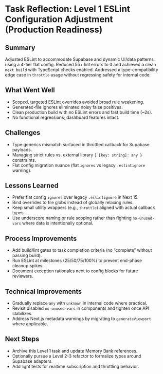 # Task Reflection: Level 1 ESLint Configuration Adjustment (Production Readiness)

## Summary
Adjusted ESLint to accommodate Supabase and dynamic UI/data patterns using a 4-tier flat config. Reduced 55+ lint errors to 0 and achieved a clean `next build` with TypeScript checks enabled. Addressed a type-compatibility edge case in `throttle` usage without regressing safety for internal code.

## What Went Well
- Scoped, targeted ESLint overrides avoided broad rule weakening.
- Generated-file ignores eliminated noisy false positives.
- Clean production build with no ESLint errors and fast build time (~2s).
- No functional regressions; dashboard features intact.

## Challenges
- Type generics mismatch surfaced in throttled callback for Supabase payloads.
- Managing strict rules vs. external library `{ [key: string]: any }` constraints.
- Flat config migration nuance (flat `ignores` vs legacy `.eslintignore` warning).

## Lessons Learned
- Prefer flat config `ignores` over legacy `.eslintignore` in Next 15.
- Bind overrides to file globs instead of globally relaxing rules.
- Keep small utility wrappers (e.g., `throttle`) aligned with actual callback types.
- Use underscore naming or rule scoping rather than fighting `no-unused-vars` where data is intentionally optional.

## Process Improvements
- Add build/lint gates to task completion criteria (no “complete” without passing build).
- Run ESLint at milestones (25/50/75/100%) to prevent end-phase cleanup spikes.
- Document exception rationales next to config blocks for future reviewers.

## Technical Improvements
- Gradually replace `any` with `unknown` in internal code where practical.
- Revisit disabled `no-unused-vars` in components and tighten once API stabilizes.
- Address Next.js metadata warnings by migrating to `generateViewport` where applicable.

## Next Steps
- Archive this Level 1 task and update Memory Bank references.
- Optionally pursue a Level 2-3 refactor to formalize types around Supabase adapters.
- Add light tests for realtime subscription and throttling behavior.
